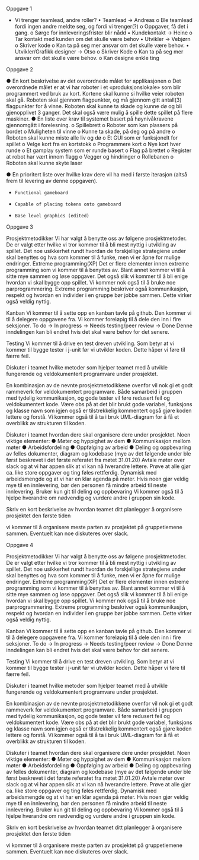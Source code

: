 
Oppgave 1

- Vi trenger teamlead, andre roller?
•	Teamlead -> Andreas
o	Ble teamlead fordi ingen andre meldte seg, og fordi vi trenger(?)
o	Oppgaver, få det i gang.
o	Sørge for innleveringsfrister blir nådd
•	Kundekontakt -> Heine
o	Tar kontakt med kunden om det skulle være behov
•	Utvikler -> Vebjørn
o	Skriver kode
o	Kan ta på seg mer ansvar om det skulle være behov.
•	Utvikler/Grafikk designer -> Otso
o	Skriver Kode
o	Kan ta på seg mer ansvar om det skulle være behov.
o	Kan designe enkle ting


Oppgave 2

● En kort beskrivelse av det overordnede målet for applikasjonen
o	Det overordnede målet er at vi har roboter i et «produksjonslokale» som blir programmert ved bruk av kort. Kortene skal kunne si hvilke veier roboten skal gå. Roboten skal gjennom flagpunkter, og må gjennom gitt antall(3) flagpunkter for å vinne. Roboten skal kunne ta skade og kunne dø og bli gjenopplivet 3 ganger. Det skal også være mulig å spille dette spillet på flere maskiner.
● En liste over krav til systemet basert på høynivåkravene gjennomgått i forelesning.
o	Spillebrett
o	Roboter som kan plassers på bordet
o	Muligheten til vinne
o	Kunne ta skade, på deg og på andre
o	Roboten skal kunne miste alle liv og dø
o	Et GUI som er funksjonelt for spillet
o	Velge kort fra en kortstokk
o	Programmere kort
o	Nye kort hver runde
o	Et gamplay system som er runde basert
o	Flag på brettet
o	Register at robot har vært innom flagg
o	Vegger og hindringer
o	Rollebanen
o	Roboten skal kunne skyte laser


● En prioritert liste over hvilke krav dere vil ha med i første iterasjon (altså frem til levering av denne oppgaven).
-     Functional gameboard
-     Capable of placing tokens onto gameboard
-     Base level graphics (edited)





Oppgave 3

Prosjektmetodikker
Vi har valgt å benytte oss av følgene prosjektmetoder. De er valgt etter hvilke vi tror kommer til å bli mest nyttig i utvikling av spillet. Det noe usikkerhet rundt hvordan de forskjellige strategiene under skal benyttes og hva som kommer til å funke, men vi er åpne for mulige endringer.
Extreme programming(XP)
Det er flere elementer innen extreme programming som vi kommer til å benyttes av. Blant annet kommer vi til å sitte mye sammen og løse oppgaver. Det også slik vi kommer til å bli enige hvordan vi skal bygge opp spillet. Vi kommer nok også til å bruke noe parprogrammering. Extreme programming beskriver også kommunikasjon, respekt og hvordan en individer i en gruppe bør jobbe sammen. Dette virker også veldig nyttig.

Kanban
Vi kommer til å sette opp en kanban tavle på github. Den kommer vi til å delegere oppgavene fra. Vi kommer foreløpig til å dele den inn i fire seksjoner. 
To do -> In progress -> Needs testing/peer review -> Done
Denne inndelingen kan bli endret hvis det skal være behov for det senere.
 
Testing
Vi kommer til å drive en test dreven utvikling. Som betyr at vi kommer til bygge tester i j-unit før vi utvikler koden. Dette håper vi føre til færre feil.


Diskuter i teamet hvilke metoder som hjelper teamet med å utvikle fungerende og veldokumentert programvare under prosjektet.

En kombinasjon av de nevnte prosjektmetodikkene ovenfor vil nok gi et godt rammeverk for veldokumentert programvare. Både samarbeid i gruppen med tydelig kommunikasjon, og gode tester vil føre redusert feil og veldokumentert kode. Være obs på at det blir brukt gode variabel, funksjons og klasse navn som igjen også er tilstrekkelig kommentert også gjøre koden lettere og forstå. Vi kommer også til å ta i bruk UML-diagram for å få et overblikk av strukturen til koden.



Diskuter i teamet hvordan dere skal organisere dere under prosjektet. Noen viktige
elementer:
● Møter og hyppighet av dem
● Kommunikasjon mellom møter
● Arbeidsfordeling
● Oppfølging av arbeid
● Deling og oppbevaring av felles dokumenter, diagram og kodebase 
(mye av det følgende under ble først beskrevet i det første referatet fra møtet 31.01.20)
Avtale møter over slack og at vi har appen slik at vi kan nå hverandre lettere.
Prøve at alle gjør ca. like store oppgaver og ting føles rettferdig.
Dynamisk med arbeidsmengde og at vi har en klar agenda på møter.
Hvis noen gjør veldig mye til en innlevering, bør den personen få mindre arbeid til neste innlevering.
Bruker kun git til deling og oppbevaring
Vi kommer også til å hjelpe hverandre om nødvendig og vurdere andre i gruppen sin kode.


Skriv en kort beskrivelse av hvordan teamet ditt planlegger å organisere prosjektet den
første tiden

vi kommer til å organisere meste parten av prosjektet på gruppetiemene sammen. Eventuelt kan noe diskuteres over slack.






Oppgave 4


Prosjektmetodikker
Vi har valgt å benytte oss av følgene prosjektmetoder. De er valgt etter hvilke vi tror kommer til å bli mest nyttig i utvikling av spillet. Det noe usikkerhet rundt hvordan de forskjellige strategiene under skal benyttes og hva som kommer til å funke, men vi er åpne for mulige endringer.
Extreme programming(XP)
Det er flere elementer innen extreme programming som vi kommer til å benyttes av. Blant annet kommer vi til å sitte mye sammen og løse oppgaver. Det også slik vi kommer til å bli enige hvordan vi skal bygge opp spillet. Vi kommer nok også til å bruke noe parprogrammering. Extreme programming beskriver også kommunikasjon, respekt og hvordan en individer i en gruppe bør jobbe sammen. Dette virker også veldig nyttig.

Kanban
Vi kommer til å sette opp en kanban tavle på github. Den kommer vi til å delegere oppgavene fra. Vi kommer foreløpig til å dele den inn i fire seksjoner. 
To do -> In progress -> Needs testing/peer review -> Done
Denne inndelingen kan bli endret hvis det skal være behov for det senere.
 
Testing
Vi kommer til å drive en test dreven utvikling. Som betyr at vi kommer til bygge tester i j-unit før vi utvikler koden. Dette håper vi føre til færre feil.


Diskuter i teamet hvilke metoder som hjelper teamet med å utvikle fungerende og veldokumentert programvare under prosjektet.

En kombinasjon av de nevnte prosjektmetodikkene ovenfor vil nok gi et godt rammeverk for veldokumentert programvare. Både samarbeid i gruppen med tydelig kommunikasjon, og gode tester vil føre redusert feil og veldokumentert kode. Være obs på at det blir brukt gode variabel, funksjons og klasse navn som igjen også er tilstrekkelig kommentert også gjøre koden lettere og forstå. Vi kommer også til å ta i bruk UML-diagram for å få et overblikk av strukturen til koden.



Diskuter i teamet hvordan dere skal organisere dere under prosjektet. Noen viktige
elementer:
● Møter og hyppighet av dem
● Kommunikasjon mellom møter
● Arbeidsfordeling
● Oppfølging av arbeid
● Deling og oppbevaring av felles dokumenter, diagram og kodebase 
(mye av det følgende under ble først beskrevet i det første referatet fra møtet 31.01.20)
Avtale møter over slack og at vi har appen slik at vi kan nå hverandre lettere.
Prøve at alle gjør ca. like store oppgaver og ting føles rettferdig.
Dynamisk med arbeidsmengde og at vi har en klar agenda på møter.
Hvis noen gjør veldig mye til en innlevering, bør den personen få mindre arbeid til neste innlevering.
Bruker kun git til deling og oppbevaring
Vi kommer også til å hjelpe hverandre om nødvendig og vurdere andre i gruppen sin kode.


Skriv en kort beskrivelse av hvordan teamet ditt planlegger å organisere prosjektet den
første tiden

vi kommer til å organisere meste parten av prosjektet på gruppetiemene sammen. Eventuelt kan noe diskuteres over slack.